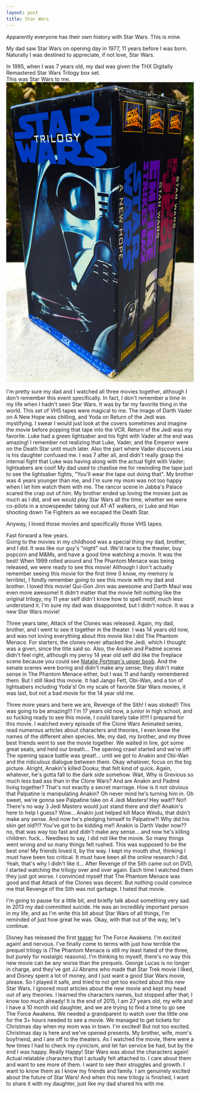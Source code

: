 ```yaml
---
layout: post
title: Star Wars
---
```


Apparently everyone has their own history with Star Wars.  This is mine.

My dad saw Star Wars on opening day in 1977, 11 years before I was born.
Naturally I was destined to appreciate, if not love, Star Wars.

In 1995, when I was 7 years old, my dad was given the THX Digitally Remastered Star Wars Trilogy box set.
<br>This was Star Wars to me.
![Star Wars!](/images/star-wars-box-set.jpg)

I'm pretty sure my dad and I watched all three movies together, although I don't remember this
event specifically.  In fact, I don't remember a time in my life when I hadn't seen Star Wars.
It was by far my favorite thing in the world.  This set of VHS tapes were magical to me.
The image of Darth Vader on A New Hope was chilling, and Yoda on Return of the Jedi was
mystifying.  I swear I would just look at the covers sometimes and imagine the movie before
popping that tape into the VCR.  Return of the Jedi was my favorite.
Luke had a green lightsaber and his fight with Vader at the end was amazing!
I remember not realizing that Luke, Vader, and the Emperor were on the Death Star until much later.
Also the part where Vader discovers Leia is his daughter confused me.  I was 7 after all, and didn't really grasp
the internal fight that Luke was having along with the actual fight with Vader; lightsabers are cool!
My dad used to chastise me for rewinding the tape just to see the lightsaber fights,
"You'll wear the tape out doing that".  My brother was 4 years younger than me,
and I'm sure my mom was not too happy when I let him watch them with me.  The rancor scene in Jabba's Palace scared the crap out of him.
My brother ended up loving the movies just as much as I did, and we would play Star Wars all
the time, whether we were co-pilots in a snowspeeder taking out AT-AT walkers, or Luke and Han
shooting down Tie Fighters as we escaped the Death Star.

Anyway, I loved those movies and specifically those VHS tapes.

Fast forward a few years.
<br>Going to the movies in my childhood was a special thing my dad, brother, and I did.
It was like our guy's "night" out.  We'd race to the theater, buy popcorn and M&Ms, and have a
good time watching a movie.  It was the best!
When 1999 rolled around and The Phantom Menace was being released, we were ready to see this
movie!  Although I don't actually remember seeing this movie for the first time (I know, my memory is terrible),
I fondly remember _going_ to see this movie with my dad and brother.  I loved this movie!
Qui-Gon Jinn was awesome and Darth Maul was even more awesome!  It didn't matter that the movie felt
nothing like the original trilogy, my 11 year self didn't know how to spell motif, much less understand it.
I'm sure my dad was disappointed, but I didn't notice.  It was a new Star Wars movie!

Three years later, Attack of the Clones was released.  Again, my dad, brother, and I went to
see it together in the theater.  I was 14 years old now, and was not loving everything about
this movie like I did The Phantom Menace.  For starters, the clones never attacked the Jedi,
which I thought was a given, since the title said so.  Also, the Anakin and Padmé scenes didn't feel
right, although my pervy 14 year old self did like the fireplace scene because you could see
[Natalie Portman's upper boob](/images/star-wars-natalie-portman.gif).
And the senate scenes were boring and didn't make any sense; they didn't make sense in The
Phantom Menace either, but I was 11 and hardly remembered them.  But I still liked this movie.
It had Jango Fett, Obi-Wan, and a ton of lightsabers including Yoda's!  On my scale
of favorite Star Wars movies, it was last, but not a bad movie for the 14 year old me.

Three more years and here we are, Revenge of the Sith!  I was stoked!! This was going to be amazing!!!
I'm 17 years old now, a junior in high school, and so fucking ready to see this movie, I could
barely take it!!!! I prepared for this movie.  I watched every episode of the Clone Wars Animated series,
read numerous articles about characters and theories, I even knew the names of the different alien species.
Me, my dad, my brother, and my three best friends went to see the movie together.  We waited in line,
got some great seats, and held our breath...
The opening crawl started and we're off!  The opening space battle was great!... until
we got to Anakin and Obi-Wan and the ridiculous dialogue between them.  Okay whatever, focus
on the big picture.  Alright, Anakin's killed Dooku; that felt kind of quick. Again,
whatever, he's gotta fall to the dark side somehow.  Wait, Why is Grevious so much less bad ass
than in the Clone Wars?  And are Anakin and Padmé living together? That's not exactly a secret
marriage.  How is it not obvious that Palpatine is manipulating Anakin?  Oh never mind he's
turning him in.  Oh sweet, we're gonna see Palpatine take on 4 Jedi Masters! Hey wait!? No!!
There's no way 3 Jedi Masters would just stand there and die!!  Anakin's here to help I guess?
Wow... Anakin just helped kill Mace Windu, that didn't make any sense.  And now he's pledging himself to Palpatine?!
Why did his skin get old?!?  You've got to be kidding me!! Anakin is Darth Vader now?? no, that was way too
fast and didn't make any sense... and now he's killing children. fuck...  Needless to say, I
did not like the movie.  So many things went wrong and so many things felt rushed.  This was supposed
to be the best one!  My friends loved it, by the way. I kept my mouth shut, thinking I must have been too
critical.  It must have been all the online research I did.  Yeah, that's why I didn't like it...
After Revenge of the Sith came out on DVD, I started watching the trilogy over and over again.
Each time I watched them they just got worse.  I convinced myself that The Phantom Menace was
good and that Attack of the Clones was decent.  But nothing could convince me that Revenge of
the Sith was not garbage.  I hated that movie.

I'm going to pause for a little bit, and briefly talk about
something very sad.  In 2013 my dad committed suicide.  He was an incredibly important person
in my life, and as I'm write this bit about Star Wars of all things, I'm reminded of just how
great he was.  Okay, with that out of the way, let's continue.

Disney has released the first [teaser](https://youtu.be/erLk59H86ww) for The Force Awakens.
I'm excited again! and nervous.  I've finally come to terms with just how terrible the prequel trilogy is (The Phantom Menace
is still my least hated of the three, but purely for nostalgic reasons).
I'm thinking to myself, there's no way this new movie can be any worse than the prequels.
George Lucas is no longer in charge, and they've got JJ Abrams who made that Star Trek movie I
liked, and Disney spent a lot of money, and I just want a good Star Wars movie, please.
So I played it safe, and tried to not get too excited about this new Star Wars.  I ignored most articles
about the new movie and kept my head out of any theories.  I learned the characters names, but
stopped after that; I know too much already!
It is the end of 2015, I am 27 years old, my wife and I have a 10 month old daughter,
and we are trying to find a time to go see The Force Awakens.
We needed a grandparent to watch over the little one for the 3+ hours needed to see a movie.
We managed to get tickets for Christmas day when my mom was in town.
I'm excited!  But not too excited.
Christmas day is here and we've opened presents.  My brother, wife, mom's boyfriend, and I are off to the
theaters.  As I watched the movie, there were a few times I had to check my cynicism, and let fan service be had,
but by the end I was happy. Really Happy! Star Wars was about the characters again!  Actual
relatable characters that I actually felt attached to.  I care about them and want to see
more of them.  I want to see their struggles and growth.  I want to know them as I know my friends and family.
I am genuinely excited about the future of Star Wars!
And when this new trilogy is finished, I want to share it with my daughter, just like my dad shared his with me.

